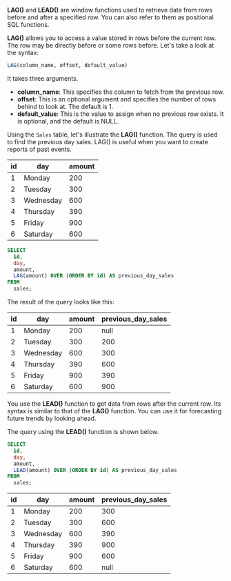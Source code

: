 **LAG()** and **LEAD()** are window functions used to retrieve data from rows before and after a specified row. You can also refer to them as positional SQL functions.

**LAG()** allows you to access a value stored in rows before the current row. The row may be directly before or some rows before. Let's take a look at the syntax:

```sql
LAG(column_name, offset, default_value)
```

It takes three arguments.

- **column_name**: This specifies the column to fetch from the previous row.
- **offset**: This is an optional argument and specifies the number of rows behind to look at. The default is 1.
- **default_value**: This is the value to assign when no previous row exists. It is optional, and the default is NULL.

Using the `Sales` table, let's illustrate the **LAG()** function. The query is used to find the previous day sales. LAG() is useful when you want to create reports of past events.

| id | day       | amount |
| -- | --------- | ------ |
| 1  | Monday    | 200    |
| 2  | Tuesday   | 300    |
| 3  | Wednesday | 600    |
| 4  | Thursday  | 390    |
| 5  | Friday    | 900    |
| 6  | Saturday  | 600    |

```sql
SELECT
  id,
  day,
  amount,
  LAG(amount) OVER (ORDER BY id) AS previous_day_sales
FROM
  sales;
```

The result of the query looks like this:

| id | day       | amount | previous_day_sales |
| -- | --------- | ------ | ------------------ |
| 1  | Monday    | 200    | null               |
| 2  | Tuesday   | 300    | 200                |
| 3  | Wednesday | 600    | 300                |
| 4  | Thursday  | 390    | 600                |
| 5  | Friday    | 900    | 390                |
| 6  | Saturday  | 600    | 900                |

You use the **LEAD()** function to get data from rows after the current row. Its syntax is similar to that of the **LAG()** function. You can use it for forecasting future trends by looking ahead.

The query using the **LEAD()** function is shown below.

```sql
SELECT
  id,
  day,
  amount,
  LEAD(amount) OVER (ORDER BY id) AS previous_day_sales
FROM
  sales;
```

| id | day       | amount | previous_day_sales |
| -- | --------- | ------ | ------------------ |
| 1  | Monday    | 200    | 300                |
| 2  | Tuesday   | 300    | 600                |
| 3  | Wednesday | 600    | 390                |
| 4  | Thursday  | 390    | 900                |
| 5  | Friday    | 900    | 600                |
| 6  | Saturday  | 600    | null               | 